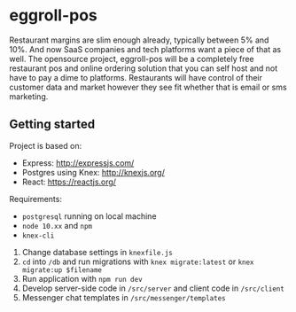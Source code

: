 # eggroll-pos

Restaurant margins are slim enough already, typically between 5% and 10%. And now SaaS companies and tech platforms want a piece of that as well. The opensource project, eggroll-pos will be a completely free restaurant pos and online ordering solution that you can self host and not have to pay a dime to platforms. Restaurants will have control of their customer data and market however they see fit whether that is email or sms marketing.

## Getting started

Project is based on:

- Express: http://expressjs.com/
- Postgres using Knex: http://knexjs.org/
- React: https://reactjs.org/

Requirements:

- `postgresql` running on local machine
- `node 10.xx` and `npm`
- `knex-cli`

1. Change database settings in `knexfile.js`
2. `cd` into `/db` and run migrations with `knex migrate:latest` or `knex migrate:up $filename`
3. Run application with `npm run dev`
4. Develop server-side code in `/src/server` and client code in `/src/client`
5. Messenger chat templates in `/src/messenger/templates`
